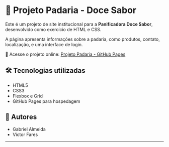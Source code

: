# 🥐 Projeto Padaria - Doce Sabor

Este é um projeto de site institucional para a **Panificadora Doce Sabor**, desenvolvido como exercício de HTML e CSS.

A página apresenta informações sobre a padaria, como produtos, contato, localização, e uma interface de login.

🔗 Acesse o projeto online: [Projeto Padaria - GitHub Pages](https://victorfares.github.io/ProjetoPadaria/)

## 🛠️ Tecnologias utilizadas
- HTML5
- CSS3
- Flexbox e Grid
- GitHub Pages para hospedagem

## 👥 Autores
- Gabriel Almeida  
- Victor Fares

---
